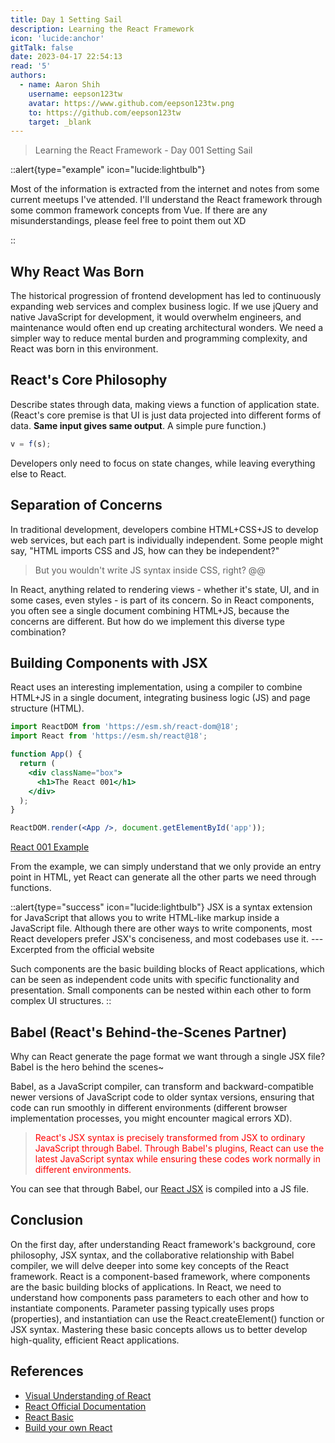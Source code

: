 ```yaml
---
title: Day 1 Setting Sail
description: Learning the React Framework
icon: 'lucide:anchor'
gitTalk: false
date: 2023-04-17 22:54:13
read: '5'
authors:
  - name: Aaron Shih
    username: eepson123tw
    avatar: https://www.github.com/eepson123tw.png
    to: https://github.com/eepson123tw
    target: _blank
---
```


> Learning the React Framework - Day 001 Setting Sail

::alert{type="example" icon="lucide:lightbulb"}

Most of the information is extracted from the internet and notes from some current meetups I've attended. I'll understand the React framework through some common framework concepts from Vue. If there are any misunderstandings, please feel free to point them out XD

::

## Why React Was Born

The historical progression of frontend development has led to continuously expanding web services and complex business logic. If we use jQuery and native JavaScript for development, it would overwhelm engineers, and maintenance would often end up creating architectural wonders. We need a simpler way to reduce mental burden and programming complexity, and React was born in this environment.

## React's Core Philosophy

Describe states through data, making views a function of application state. (React's core premise is that UI is just data projected into different forms of data. **Same input gives same output**. A simple pure function.)

```js
v = f(s);
```

Developers only need to focus on state changes, while leaving everything else to React.

## Separation of Concerns

In traditional development, developers combine HTML+CSS+JS to develop web services, but each part is individually independent. Some people might say, "HTML imports CSS and JS, how can they be independent?"
>But you wouldn't write JS syntax inside CSS, right? @@

In React, anything related to rendering views - whether it's state, UI, and in some cases, even styles - is part of its concern. So in React components, you often see a single document combining HTML+JS, because the concerns are different. But how do we implement this diverse type combination?

## Building Components with JSX

React uses an interesting implementation, using a compiler to combine HTML+JS in a single document, integrating business logic (JS) and page structure (HTML).

```jsx
import ReactDOM from 'https://esm.sh/react-dom@18';
import React from 'https://esm.sh/react@18';

function App() {
  return (
    <div className="box">
      <h1>The React 001</h1>
    </div>
  );
}

ReactDOM.render(<App />, document.getElementById('app'));
```

[React 001 Example](https://codepen.io/eepson123tw/pen/VwEjMrR)

From the example, we can simply understand that we only provide an entry point in HTML, yet React can generate all the other parts we need through functions.

::alert{type="success" icon="lucide:lightbulb"}
JSX is a syntax extension for JavaScript that allows you to write HTML-like markup inside a JavaScript file. Although there are other ways to write components, most React developers prefer JSX's conciseness, and most codebases use it.
--- Excerpted from the official website

Such components are the basic building blocks of React applications, which can be seen as independent code units with specific functionality and presentation. Small components can be nested within each other to form complex UI structures.
::

## Babel (React's Behind-the-Scenes Partner)

Why can React generate the page format we want through a single JSX file? Babel is the hero behind the scenes~

Babel, as a JavaScript compiler, can transform and backward-compatible newer versions of JavaScript code to older syntax versions, ensuring that code can run smoothly in different environments (different browser implementation processes, you might encounter magical errors XD).

> <span style="color:red"> React's JSX syntax is precisely transformed from JSX to ordinary JavaScript through Babel. Through Babel's plugins, React can use the latest JavaScript syntax while ensuring these codes work normally in different environments.</span>

You can see that through Babel, our [React JSX](https://babeljs.io/repl#?browsers=defaults%2C%20not%20ie%2011%2C%20not%20ie_mob%2011&build=&builtIns=false&corejs=3.21&spec=false&loose=false&code_lz=MYewdgzgLgBAggBwTAvDAFASlQPhgbwCgYYAnAUygFdSwNiSYAeAEwEsA3GYAGwEMIEAHJ8AtuRQAiAEYgAHpJwNGzABYBGHABVV5GACVyfYLAAMp9UwD0GpSuvsOdmJgDchAL6ugA&debug=false&forceAllTransforms=false&modules=false&shippedProposals=false&circleciRepo=&evaluate=false&fileSize=false&timeTravel=false&sourceType=module&lineWrap=true&presets=env%2Creact%2Cstage-0%2Cstage-2&prettier=false&targets=&version=7.21.4&externalPlugins=&assumptions=%7B%7D) is compiled into a JS file.

## Conclusion

On the first day, after understanding React framework's background, core philosophy, JSX syntax, and the collaborative relationship with Babel compiler, we will delve deeper into some key concepts of the React framework. React is a component-based framework, where components are the basic building blocks of applications. In React, we need to understand how components pass parameters to each other and how to instantiate components. Parameter passing typically uses props (properties), and instantiation can use the React.createElement() function or JSX syntax. Mastering these basic concepts allows us to better develop high-quality, efficient React applications.

## References

- [Visual Understanding of React](https://react.gg/visualized#history-of-the-web)
- [React Official Documentation](https://react.dev/)
- [React Basic](https://github.com/reactjs/react-basic)
- [Build your own React](https://pomb.us/build-your-own-react/)
